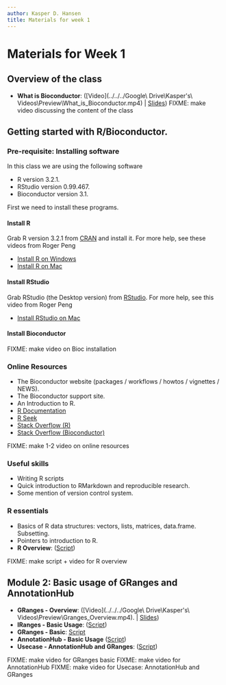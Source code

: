 ```yaml
---
author: Kasper D. Hansen
title: Materials for week 1
---
```


# Materials for Week 1

## Overview of the class

- **What is Bioconductor**: ([Video](../../../Google\ Drive\Kasper\'s\ Videos\Preview\What_is_Bioconductor.mp4) |
[Slides](https://docs.google.com/presentation/d/1rPKLk9tTfoLkRl-PyaboJ4wHTsLhmm2ukBRxOmJg4Kk/edit?usp=sharing))
FIXME: make video discussing the content of the class

## Getting started with R/Bioconductor.

### Pre-requisite: Installing software

In this class we are using the following software

- R version 3.2.1.
- RStudio version 0.99.467.
- Bioconductor version 3.1.

First we need to install these programs.

#### Install R

Grab R version 3.2.1 from [CRAN](https://cran.r-project.org/) and install it.  For more help, see these videos from Roger Peng

- [Install R on Windows](https://youtu.be/Ohnk9hcxf9M)
- [Install R on Mac](https://youtu.be/uxuuWXU-7UQ)

#### Install RStudio

Grab RStudio (the Desktop version) from [RStudio](https://www.rstudio.org).  For more help, see this video from Roger Peng

- [Install RStudio on Mac](https://youtu.be/bM7Sfz-LADM)

#### Install Bioconductor

FIXME: make video on Bioc installation


### Online Resources

- The Bioconductor website (packages / workflows / howtos / vignettes / NEWS). 
- The Bioconductor support site.
- An Introduction to R.
- [R Documentation](http://www.rdocumentation.org/)
- [R Seek](http://rseek.org)
- [Stack Overflow (R)](http://stackoverflow.com/questions/tagged/r)
- [Stack Overflow (Bioconductor)](http://stackoverflow.com/questions/tagged/bioconductor)

FIXME: make 1-2 video on online resources

### Useful skills

- Writing R scripts
- Quick introduction to RMarkdown and reproducible research.
- Some mention of version control system.

### R essentials

- Basics of R data structures: vectors, lists, matrices, data.frame.  Subsetting.
- Pointers to introduction to R.
- **R Overview**: ([Script](R_Overview.html))

FIXME: make script + video for R overview

## Module 2: Basic usage of GRanges and AnnotationHub

- **GRanges - Overview**:
([Video](../../../Google\ Drive\Kasper\'s\ Videos\Preview\Granges_Overview.mp4). |
[Slides](https://docs.google.com/presentation/d/1ETjUipnle-Ps7k8gFGvJIXJ85D_Vjs9qNxNk2KeeaAI/edit?usp=sharing))
- **IRanges - Basic Usage**:
([Script](IRanges_Basic.html))
- **GRanges - Basic**:
[Script](GRanges_Basic.html)
- **AnnotationHub - Basic Usage**
([Script](AnnotationHub.html))
- **Usecase - AnnotationHub and GRanges**:
([Script](Usecase_AnnotationHub_GRanges.html))


FIXME: make video for GRanges basic
FIXME: make video for AnnotationHub
FIXME: make video for Usecase: AnnotationHub and GRanges
